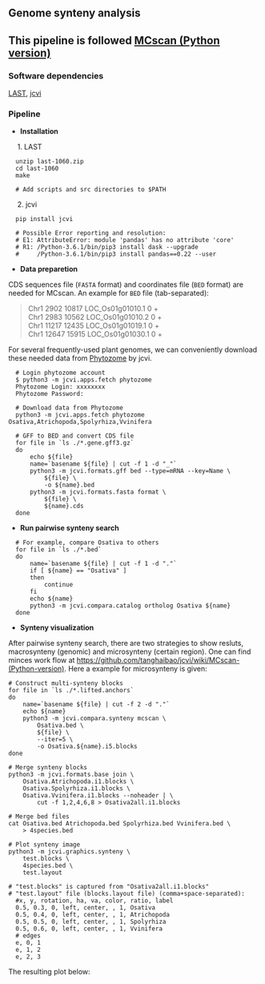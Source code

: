 ## Genome synteny analysis

This pipeline is followed [MCscan (Python version)](https://github.com/tanghaibao/jcvi/wiki/MCscan-(Python-version))
---

### Software dependencies  
[LAST](http://last.cbrc.jp/), [jcvi](https://github.com/tanghaibao/jcvi/releases)

### Pipeline  
* **Installation**  

&emsp; 1. LAST
```
  unzip last-1060.zip
  cd last-1060
  make
  
  # Add scripts and src directories to $PATH
```
&emsp; 2. jcvi
```
  pip install jcvi

  # Possible Error reporting and resolution:
  # E1: AttributeError: module 'pandas' has no attribute 'core'
  # R1: /Python-3.6.1/bin/pip3 install dask --upgrade
  #     /Python-3.6.1/bin/pip3 install pandas==0.22 --user
```
* **Data preparetion**  

CDS sequences file (`FASTA` format) and coordinates file (`BED` format) are needed for MCscan. An example for `BED` file (tab-separated):
>Chr1	2902	10817	LOC_Os01g01010.1	0	+  
>Chr1	2983	10562	LOC_Os01g01010.2	0	+  
>Chr1	11217	12435	LOC_Os01g01019.1	0	+  
>Chr1	12647	15915	LOC_Os01g01030.1	0	+  

For several frequently-used plant genomes, we can conveniently download these needed data from [Phytozome](https://phytozome.jgi.doe.gov/pz/portal.html) by jcvi.
```
  # Login phytozome account
  $ python3 -m jcvi.apps.fetch phytozome
  Phytozome Login: xxxxxxxx
  Phytozome Password:

  # Download data from Phytozome
  python3 -m jcvi.apps.fetch phytozome Osativa,Atrichopoda,Spolyrhiza,Vvinifera

  # GFF to BED and convert CDS file
  for file in `ls ./*.gene.gff3.gz`
  do
      echo ${file}
      name=`basename ${file} | cut -f 1 -d "_"`
      python3 -m jcvi.formats.gff bed --type=mRNA --key=Name \
          ${file} \
          -o ${name}.bed
      python3 -m jcvi.formats.fasta format \
          ${file} \
          ${name}.cds
  done
```
* **Run pairwise synteny search**

```
  # For example, compare Osativa to others
  for file in `ls ./*.bed`
  do
      name=`basename ${file} | cut -f 1 -d "."`
      if [ ${name} == "Osativa" ]
      then
          continue
      fi
      echo ${name}
      python3 -m jcvi.compara.catalog ortholog Osativa ${name}
  done
```
* **Synteny visualization**  

After pairwise synteny search, there are two strategies to show resluts, macrosynteny (genomic) and microsynteny (certain region). One can find minces work flow at https://github.com/tanghaibao/jcvi/wiki/MCscan-(Python-version). Here a example for microsynteny is given:  
```
# Construct multi-synteny blocks
for file in `ls ./*.lifted.anchors`
do
    name=`basename ${file} | cut -f 2 -d "."`
    echo ${name}
    python3 -m jcvi.compara.synteny mcscan \
        Osativa.bed \
        ${file} \
        --iter=5 \
        -o Osativa.${name}.i5.blocks
done

# Merge synteny blocks
python3 -m jcvi.formats.base join \
    Osativa.Atrichopoda.i1.blocks \
    Osativa.Spolyrhiza.i1.blocks \
    Osativa.Vvinifera.i1.blocks --noheader | \
        cut -f 1,2,4,6,8 > Osativa2all.i1.blocks

# Merge bed files
cat Osativa.bed Atrichopoda.bed Spolyrhiza.bed Vvinifera.bed \
    > 4species.bed

# Plot synteny image
python3 -m jcvi.graphics.synteny \
    test.blocks \
    4species.bed \
    test.layout

# "test.blocks" is captured from "Osativa2all.i1.blocks"
# "test.layout" file (blocks.layout file) (comma+space-separated):
  #x, y, rotation, ha, va, color, ratio, label
  0.5, 0.3, 0, left, center, , 1, Osativa
  0.5, 0.4, 0, left, center, , 1, Atrichopoda
  0.5, 0.5, 0, left, center, , 1, Spolyrhiza
  0.5, 0.6, 0, left, center, , 1, Vvinifera
  # edges
  e, 0, 1
  e, 1, 2
  e, 2, 3
```
The resulting plot below:
